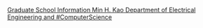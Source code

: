 [Graduate School Information   Min H. Kao Department of Electrical Engineering and #ComputerScience](https://qi.tc/qi/119503)